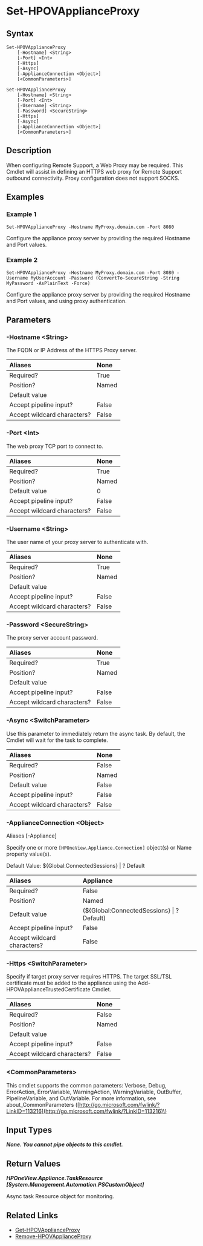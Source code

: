﻿---
description: Configure appliance web proxy.
---

# Set-HPOVApplianceProxy

## Syntax

```text
Set-HPOVApplianceProxy
    [-Hostname] <String>
    [-Port] <Int>
    [-Https]
    [-Async]
    [-ApplianceConnection <Object>]
    [<CommonParameters>]
```

```text
Set-HPOVApplianceProxy
    [-Hostname] <String>
    [-Port] <Int>
    [-Username] <String>
    [-Password] <SecureString>
    [-Https]
    [-Async]
    [-ApplianceConnection <Object>]
    [<CommonParameters>]
```

## Description

When configuring Remote Support, a Web Proxy may be required.  This Cmdlet will assist in defining an HTTPS web proxy for Remote Support outbound connectivity.  Proxy configuration does not support SOCKS. 

## Examples

###  Example 1 

```text
Set-HPOVApplianceProxy -Hostname MyProxy.domain.com -Port 8080

```

Configure the appliance proxy server by providing the required Hostname and Port values.

###  Example 2 

```text
Set-HPOVApplianceProxy -Hostname MyProxy.domain.com -Port 8080 -Username MyUserAccount -Password (ConvertTo-SecureString -String MyPassword -AsPlainText -Force)

```

Configure the appliance proxy server by providing the required Hostname and Port values, and using proxy authentication.

## Parameters

### -Hostname &lt;String&gt;

The FQDN or IP Address of the HTTPS Proxy server.

| Aliases | None |
| :--- | :--- |
| Required? | True |
| Position? | Named |
| Default value |  |
| Accept pipeline input? | False |
| Accept wildcard characters? | False |

### -Port &lt;Int&gt;

The web proxy TCP port to connect to.

| Aliases | None |
| :--- | :--- |
| Required? | True |
| Position? | Named |
| Default value | 0 |
| Accept pipeline input? | False |
| Accept wildcard characters? | False |

### -Username &lt;String&gt;

The user name of your proxy server to authenticate with.

| Aliases | None |
| :--- | :--- |
| Required? | True |
| Position? | Named |
| Default value |  |
| Accept pipeline input? | False |
| Accept wildcard characters? | False |

### -Password &lt;SecureString&gt;

The proxy server account password.

| Aliases | None |
| :--- | :--- |
| Required? | True |
| Position? | Named |
| Default value |  |
| Accept pipeline input? | False |
| Accept wildcard characters? | False |

### -Async &lt;SwitchParameter&gt;

Use this parameter to immediately return the async task.  By default, the Cmdlet will wait for the task to complete.

| Aliases | None |
| :--- | :--- |
| Required? | False |
| Position? | Named |
| Default value | False |
| Accept pipeline input? | False |
| Accept wildcard characters? | False |

### -ApplianceConnection &lt;Object&gt;

Aliases [-Appliance]

Specify one or more `[HPOneView.Appliance.Connection]` object(s) or Name property value(s).

Default Value: ${Global:ConnectedSessions} | ? Default

| Aliases | Appliance |
| :--- | :--- |
| Required? | False |
| Position? | Named |
| Default value | (${Global:ConnectedSessions} &vert; ? Default) |
| Accept pipeline input? | False |
| Accept wildcard characters? | False |

### -Https &lt;SwitchParameter&gt;

Specify if target proxy server requires HTTPS.  The target SSL/TSL certificate must be added to the appliance using the Add-HPOVApplianceTrustedCertificate Cmdlet.

| Aliases | None |
| :--- | :--- |
| Required? | False |
| Position? | Named |
| Default value |  |
| Accept pipeline input? | False |
| Accept wildcard characters? | False |

### &lt;CommonParameters&gt;

This cmdlet supports the common parameters: Verbose, Debug, ErrorAction, ErrorVariable, WarningAction, WarningVariable, OutBuffer, PipelineVariable, and OutVariable. For more information, see about\_CommonParameters \([http://go.microsoft.com/fwlink/?LinkID=113216](http://go.microsoft.com/fwlink/?LinkID=113216)\)

## Input Types

_**None.  You cannot pipe objects to this cmdlet.**_

## Return Values

_**HPOneView.Appliance.TaskResource [System.Management.Automation.PSCustomObject]**_

Async task Resource object for monitoring.


## Related Links

* [Get-HPOVApplianceProxy](get-hpovapplianceproxy.md)
* [Remove-HPOVApplianceProxy](remove-hpovapplianceproxy.md)

